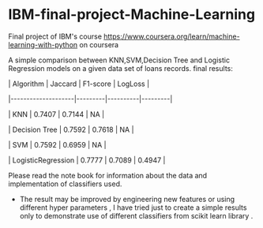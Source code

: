 # IBM-final-project-Machine-Learning
Final project of IBM's course https://www.coursera.org/learn/machine-learning-with-python on coursera

A simple comparison between KNN,SVM,Decision Tree and Logistic Regression models on a given data set of loans records.
final results:

| Algorithm          | Jaccard | F1-score | LogLoss |

|--------------------|---------|----------|---------|

| KNN                | 0.7407  | 0.7144   | NA      |

| Decision Tree      | 0.7592  | 0.7618   | NA      |

| SVM                | 0.7592  | 0.6959   | NA      |

| LogisticRegression | 0.7777  | 0.7089   | 0.4947  |


Please read the note book for information about the data and implementation of classifiers used.

* The result may be improved by engineering new features or using different hyper parameters ,
I have tried just to create a simple results only to demonstrate use of different classifiers from scikit learn library .
